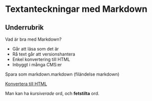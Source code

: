 # Textanteckningar med Markdown #

## Underrubrik ##

Vad är bra med Markdown?

 * Går att läsa som det är
 * Rå text går att versionshantera
 * Enkel konvertering till HTML
 * Inbyggt i många CMS:er

Spara som markdown.markdown (filändelse markdown)

[Konvertera till HTML](http://daringfireball.net/projects/markdown/dingus)

Man kan ha _kursiverade_ ord, och **fetstilta** ord.




